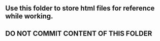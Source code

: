 ## Use this folder to store html files for reference while working.
## DO NOT COMMIT CONTENT OF THIS FOLDER